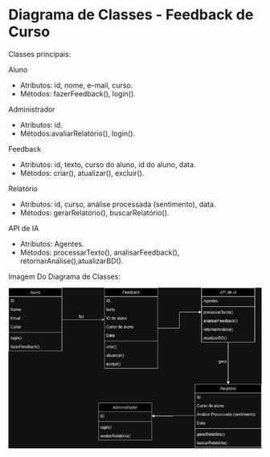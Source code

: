 # Diagrama de Classes - Feedback de Curso

Classes principais:

Aluno
- Atributos: id, nome, e-mail, curso.
- Métodos: fazerFeedback(), login().

Administrador
- Atributos: id.
- Métodos:avaliarRelatório(), login().

Feedback
- Atributos: id, texto, curso do aluno, id do aluno, data.
- Métodos: criar(), atualizar(), excluir().

Relatório
- Atributos: id, curso, análise processada (sentimento), data.
- Métodos: gerarRelatório(), buscarRelatório().

API de IA
- Atributos: Agentes.
- Métodos: processarTexto(), analisarFeedback(), retornarAnálise(),atualizarBD().

Imagem Do Diagrama de Classes:

![Diagrama de Classes](DiagramaClasse.png)

